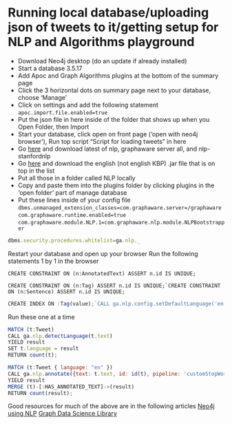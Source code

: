 # Running local database/uploading json of tweets to it/getting setup for NLP and Algorithms playground

- Download Neo4j desktop (do an update if already installed)
- Start a database 3.5.17
- Add Apoc and Graph Algorithms plugins at the bottom of the summary page
- Click the 3 horizontal dots on summary page next to your database, choose ‘Manage’
- Click on settings and add the following statement
    `apoc.import.file.enabled=true`
- Put the json file in here inside of the folder that shows up when you Open Folder, then Import
- Start your database, click open on front page (‘open with neo4j browser’), Run top script “Script for loading tweets” in here
- Go [here](https://products.graphaware.com/) and download latest of nlp, graphaware server all, and nlp-stanfordnlp
- Go [here](https://stanfordnlp.github.io/CoreNLP/#download) and download the english (not english KBP) .jar file that is on top in the list
- Put all those in a folder called NLP locally
- Copy and paste them into the plugins folder by clicking plugins in the ‘open folder’ part of manage database
- Put these lines inside of your config file
```dbms.unmanaged_extension_classes=com.graphaware.server=/graphaware```
```com.graphaware.runtime.enabled=true```
```com.graphaware.module.NLP.1=com.graphaware.nlp.module.NLPBootstrapper```

```javascript
dbms.security.procedures.whitelist=ga.nlp._
```
Restart your database and open up your browser Run the following statements 1 by 1 in the browser

```CREATE CONSTRAINT ON (n:AnnotatedText) ASSERT n.id IS UNIQUE;```

```CREATE CONSTRAINT ON (n:Tag) ASSERT n.id IS UNIQUE;`CREATE CONSTRAINT ON (n:Sentence) ASSERT n.id IS UNIQUE; ```

```javascript
CREATE INDEX ON :Tag(value);`CALL ga.nlp.config.setDefaultLanguage('en')`CALL ga.nlp.processor.addPipeline({textProcessor: 'com.graphaware.nlp.processor.stanford.StanfordTextProcessor', name: 'customStopWords', processingSteps: {tokenize: true, ner: true, dependency: false}, stopWords: '+,result, all, during', threadNumber: 20})`CALL ga.nlp.processor.pipeline.default('customStopWords')
```


Run these one at a time
```javascript
MATCH (t:Tweet)
CALL ga.nlp.detectLanguage(t.text)
YIELD result
SET t.language = result
RETURN count(t);
```

```javascript
MATCH (t:Tweet { language: "en" })
CALL ga.nlp.annotate({text: t.text, id: id(t), pipeline: 'customStopWords'})
YIELD result
MERGE (t)-[:HAS_ANNOTATED_TEXT]->(result)
RETURN count(result);
```




Good resources for much of the above are in the following articles
[Neo4j using NLP](https://medium.com/neo4j/using-nlp-in-neo4j-ac40bc92196f)
[Graph Data Science Library](https://medium.com/neo4j/the-graph-algorithms-playground-and-graph-data-science-library-69575a0fb329)

